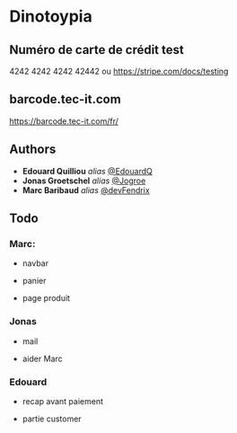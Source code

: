 # Dinotoypia

## Numéro de carte de crédit test

4242 4242 4242 42442 ou https://stripe.com/docs/testing

## barcode.tec-it.com

https://barcode.tec-it.com/fr/
    
## Authors

* **Edouard Quilliou** _alias_ [@EdouardQ](https://github.com/EdouardQ)
* **Jonas Groetschel** _alias_ [@Jogroe](https://github.com/Jogroe)
* **Marc Baribaud** _alias_ [@devFendrix](https://github.com/devFendrix)

## Todo

### Marc:

- navbar

- panier

- page produit

### Jonas

- mail

- aider Marc

### Edouard

- recap avant paiement

- partie customer

